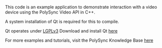 This code is an example application to demonstrate interaction with a video device using the PolySync Video API in C++.

A system installation of Qt is required for this to compile.

Qt operates under [LGPLv3](http://www.gnu.org/licenses/lgpl-3.0.en.html) 
Download and install Qt [here](http://www.qt.io/download/)

For more examples and tutorials, visit the PolySync Knowledge Base [here](https://support.harbrick.com/hc/en-us/articles/216968458)

